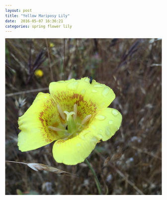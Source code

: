 ```yaml
---
layout: post
title: "Yellow Mariposy Lily"
date:  2016-05-07 16:36:21
categories: spring flower lily 
---
```


![Yellow Mariposy Lily](/images/yellow-mariposa-lily-2.png)

<!--more-->

